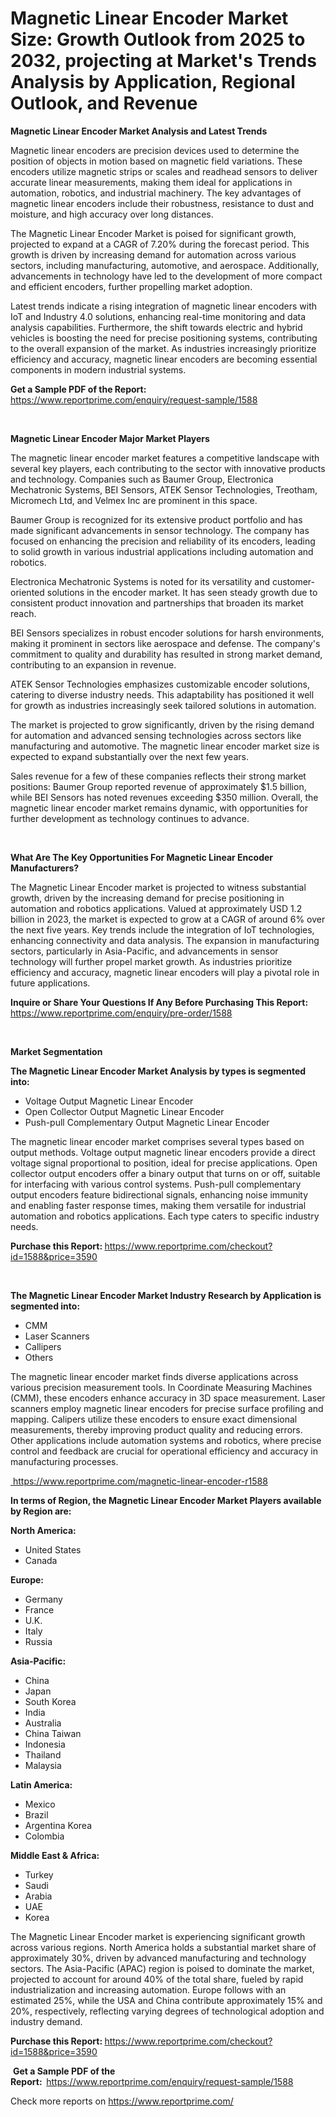 <p><h1>Magnetic Linear Encoder Market Size: Growth Outlook from 2025 to 2032, projecting at Market's Trends Analysis by Application, Regional Outlook, and Revenue</h1></p><p><strong>Magnetic Linear Encoder Market Analysis and Latest Trends</strong></p>
<p><p>Magnetic linear encoders are precision devices used to determine the position of objects in motion based on magnetic field variations. These encoders utilize magnetic strips or scales and readhead sensors to deliver accurate linear measurements, making them ideal for applications in automation, robotics, and industrial machinery. The key advantages of magnetic linear encoders include their robustness, resistance to dust and moisture, and high accuracy over long distances.</p><p>The Magnetic Linear Encoder Market is poised for significant growth, projected to expand at a CAGR of 7.20% during the forecast period. This growth is driven by increasing demand for automation across various sectors, including manufacturing, automotive, and aerospace. Additionally, advancements in technology have led to the development of more compact and efficient encoders, further propelling market adoption.</p><p>Latest trends indicate a rising integration of magnetic linear encoders with IoT and Industry 4.0 solutions, enhancing real-time monitoring and data analysis capabilities. Furthermore, the shift towards electric and hybrid vehicles is boosting the need for precise positioning systems, contributing to the overall expansion of the market. As industries increasingly prioritize efficiency and accuracy, magnetic linear encoders are becoming essential components in modern industrial systems.</p></p>
<p><strong>Get a Sample PDF of the Report:&nbsp;</strong> <a href="https://www.reportprime.com/enquiry/request-sample/1588?utm_campaign=2243&utm_medium=2&utm_source=Github&utm_content=ia&utm_term=18032025&utm_id=magnetic-linear-encoder">https://www.reportprime.com/enquiry/request-sample/1588</a></p>
<p>&nbsp;</p>
<p><strong>Magnetic Linear Encoder Major Market Players</strong></p>
<p><p>The magnetic linear encoder market features a competitive landscape with several key players, each contributing to the sector with innovative products and technology. Companies such as Baumer Group, Electronica Mechatronic Systems, BEI Sensors, ATEK Sensor Technologies, Treotham, Micromech Ltd, and Velmex Inc are prominent in this space.</p><p>Baumer Group is recognized for its extensive product portfolio and has made significant advancements in sensor technology. The company has focused on enhancing the precision and reliability of its encoders, leading to solid growth in various industrial applications including automation and robotics.</p><p>Electronica Mechatronic Systems is noted for its versatility and customer-oriented solutions in the encoder market. It has seen steady growth due to consistent product innovation and partnerships that broaden its market reach. </p><p>BEI Sensors specializes in robust encoder solutions for harsh environments, making it prominent in sectors like aerospace and defense. The company's commitment to quality and durability has resulted in strong market demand, contributing to an expansion in revenue.</p><p>ATEK Sensor Technologies emphasizes customizable encoder solutions, catering to diverse industry needs. This adaptability has positioned it well for growth as industries increasingly seek tailored solutions in automation.</p><p>The market is projected to grow significantly, driven by the rising demand for automation and advanced sensing technologies across sectors like manufacturing and automotive. The magnetic linear encoder market size is expected to expand substantially over the next few years.</p><p>Sales revenue for a few of these companies reflects their strong market positions: Baumer Group reported revenue of approximately $1.5 billion, while BEI Sensors has noted revenues exceeding $350 million. Overall, the magnetic linear encoder market remains dynamic, with opportunities for further development as technology continues to advance.</p></p>
<p>&nbsp;</p>
<p><strong>What Are The Key Opportunities For Magnetic Linear Encoder Manufacturers?</strong></p>
<p><p>The Magnetic Linear Encoder market is projected to witness substantial growth, driven by the increasing demand for precise positioning in automation and robotics applications. Valued at approximately USD 1.2 billion in 2023, the market is expected to grow at a CAGR of around 6% over the next five years. Key trends include the integration of IoT technologies, enhancing connectivity and data analysis. The expansion in manufacturing sectors, particularly in Asia-Pacific, and advancements in sensor technology will further propel market growth. As industries prioritize efficiency and accuracy, magnetic linear encoders will play a pivotal role in future applications.</p></p>
<p><strong>Inquire or Share Your Questions If Any Before Purchasing This Report:</strong> <a href="https://www.reportprime.com/enquiry/pre-order/1588?utm_campaign=2243&utm_medium=2&utm_source=Github&utm_content=ia&utm_term=18032025&utm_id=magnetic-linear-encoder">https://www.reportprime.com/enquiry/pre-order/1588</a></p>
<p>&nbsp;</p>
<p><strong>Market Segmentation</strong></p>
<p><strong>The Magnetic Linear Encoder Market Analysis by types is segmented into:</strong></p>
<p><ul><li>Voltage Output Magnetic Linear Encoder</li><li>Open Collector Output Magnetic Linear Encoder</li><li>Push-pull Complementary Output Magnetic Linear Encoder</li></ul></p>
<p><p>The magnetic linear encoder market comprises several types based on output methods. Voltage output magnetic linear encoders provide a direct voltage signal proportional to position, ideal for precise applications. Open collector output encoders offer a binary output that turns on or off, suitable for interfacing with various control systems. Push-pull complementary output encoders feature bidirectional signals, enhancing noise immunity and enabling faster response times, making them versatile for industrial automation and robotics applications. Each type caters to specific industry needs.</p></p>
<p><strong>Purchase this Report:&nbsp;</strong><a href="https://www.reportprime.com/checkout?id=1588&price=3590&utm_campaign=2243&utm_medium=2&utm_source=Github&utm_content=ia&utm_term=18032025&utm_id=magnetic-linear-encoder">https://www.reportprime.com/checkout?id=1588&price=3590</a></p>
<p>&nbsp;</p>
<p><strong>The Magnetic Linear Encoder Market Industry Research by Application is segmented into:</strong></p>
<p><ul><li>CMM</li><li>Laser Scanners</li><li>Callipers</li><li>Others</li></ul></p>
<p><p>The magnetic linear encoder market finds diverse applications across various precision measurement tools. In Coordinate Measuring Machines (CMM), these encoders enhance accuracy in 3D space measurement. Laser scanners employ magnetic linear encoders for precise surface profiling and mapping. Calipers utilize these encoders to ensure exact dimensional measurements, thereby improving product quality and reducing errors. Other applications include automation systems and robotics, where precise control and feedback are crucial for operational efficiency and accuracy in manufacturing processes.</p></p>
<p><a href="https://www.reportprime.com/magnetic-linear-encoder-r1588?utm_campaign=2243&utm_medium=2&utm_source=Github&utm_content=ia&utm_term=18032025&utm_id=magnetic-linear-encoder">&nbsp;https://www.reportprime.com/magnetic-linear-encoder-r1588</a></p>
<p><strong>In terms of Region, the Magnetic Linear Encoder Market Players available by Region are:</strong></p>
<p>
    <p> <strong> North America: </strong>
        <ul>
            <li>United States</li>
            <li>Canada</li>
        </ul>
        </p> 
    <p> <strong> Europe: </strong>
        <ul>
            <li>Germany</li>
            <li>France</li>
            <li>U.K.</li>
            <li>Italy</li>
            <li>Russia</li>
        </ul>
        </p> 
    <p> <strong> Asia-Pacific: </strong>
        <ul>
            <li>China</li>
            <li>Japan</li>
            <li>South Korea</li>
            <li>India</li>
            <li>Australia</li>
            <li>China Taiwan</li>
            <li>Indonesia</li>
            <li>Thailand</li>
            <li>Malaysia</li>
        </ul>
        </p> 
    <p> <strong> Latin America: </strong>
        <ul>
            <li>Mexico</li>
            <li>Brazil</li>
            <li>Argentina Korea</li>
            <li>Colombia</li>
        </ul>
        </p> 
    <p> <strong> Middle East & Africa: </strong>
        <ul>
            <li>Turkey</li>
            <li>Saudi</li>
            <li>Arabia</li>
            <li>UAE</li>
            <li>Korea</li>
        </ul>
    </p>
    </p>
<p><p>The Magnetic Linear Encoder market is experiencing significant growth across various regions. North America holds a substantial market share of approximately 30%, driven by advanced manufacturing and technology sectors. The Asia-Pacific (APAC) region is poised to dominate the market, projected to account for around 40% of the total share, fueled by rapid industrialization and increasing automation. Europe follows with an estimated 25%, while the USA and China contribute approximately 15% and 20%, respectively, reflecting varying degrees of technological adoption and industry demand.</p></p>
<p><strong>Purchase this Report: </strong><a href="https://www.reportprime.com/checkout?id=1588&price=3590&utm_campaign=2243&utm_medium=2&utm_source=Github&utm_content=ia&utm_term=18032025&utm_id=magnetic-linear-encoder">https://www.reportprime.com/checkout?id=1588&price=3590</a></p>
<p>&nbsp;<strong>Get a Sample PDF of the Report:&nbsp;&nbsp;</strong><a href="https://www.reportprime.com/enquiry/request-sample/1588?utm_campaign=2243&utm_medium=2&utm_source=Github&utm_content=ia&utm_term=18032025&utm_id=magnetic-linear-encoder">https://www.reportprime.com/enquiry/request-sample/1588</a></p>
<p><strong></strong></p>
<p>Check more reports on <a href="https://www.reportprime.com/?utm_campaign=2243&utm_medium=2&utm_source=Github&utm_content=ia&utm_term=18032025&utm_id=magnetic-linear-encoder">https://www.reportprime.com/</a></p>